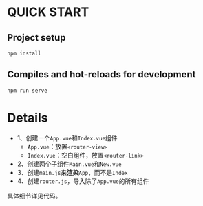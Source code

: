 # QUICK START

## Project setup
```
npm install
```

## Compiles and hot-reloads for development
```
npm run serve
```

# Details

- 1、创建一个`App.vue`和`Index.vue`组件
    - `App.vue`：放置`<router-view>`
    - `Index.vue`：空白组件，放置`<router-link>`
- 2、创建两个子组件`Main.vue`和`New.vue`
- 3、创建`main.js`来**渲染**`App`，而不是`Index`
- 4、创建`router.js`，导入除了`App.vue`的所有组件

具体细节详见代码。
